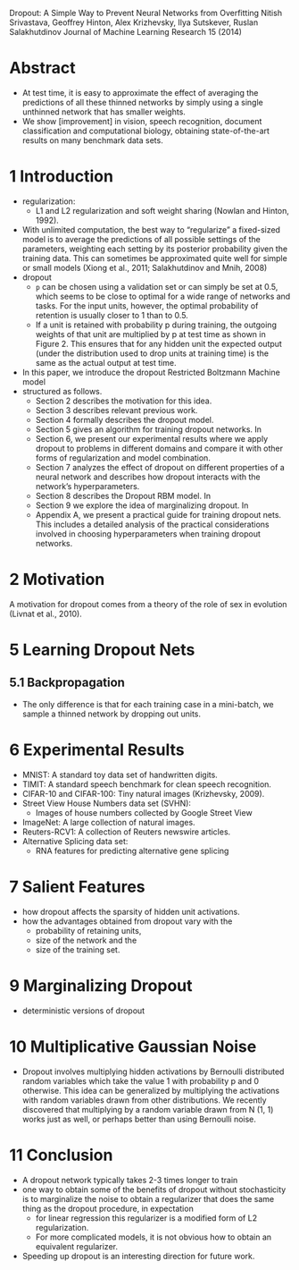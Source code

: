 Dropout: A Simple Way to Prevent Neural Networks from Overfitting
Nitish Srivastava, Geoffrey Hinton, Alex Krizhevsky, Ilya Sutskever,
  Ruslan Salakhutdinov
Journal of Machine Learning Research 15 (2014)

# Abstract

* At test time, it is easy to approximate the effect of averaging the
  predictions of all these thinned networks by simply using a single unthinned
  network that has smaller weights.
* We show [improvement] in vision, speech recognition, document classification
  and computational biology, obtaining state-of-the-art results on many
  benchmark data sets.

# 1 Introduction

* regularization:
  * L1 and L2 regularization and soft weight sharing (Nowlan and Hinton, 1992).
* With unlimited computation, the best way to “regularize” a fixed-sized model
  is to average the predictions of all possible settings of the parameters,
  weighting each setting by its posterior probability given the training data.
  This can sometimes be approximated quite well for simple or small models
  (Xiong et al., 2011; Salakhutdinov and Mnih, 2008)
* dropout
  * `p` can be chosen using a validation set or can simply be set at 0.5, which
    seems to be close to optimal for a wide range of networks and tasks. For
    the input units, however, the optimal probability of retention is usually
    closer to 1 than to 0.5.
  * If a unit is retained with probability p during training, the outgoing
    weights of that unit are multiplied by p at test time as shown in Figure 2.
    This ensures that for any hidden unit the expected output (under the
    distribution used to drop units at training time) is the same as the actual
    output at test time.
* In this paper, we introduce the dropout Restricted Boltzmann Machine model
* structured as follows.
  * Section 2 describes the motivation for this idea.
  * Section 3 describes relevant previous work.
  * Section 4 formally describes the dropout model.
  * Section 5 gives an algorithm for training dropout networks.  In
  * Section 6, we present our experimental results where we apply dropout to
    problems in different domains and compare it with other forms of
    regularization and model combination.
  * Section 7 analyzes the effect of dropout on different properties of a
    neural network and describes how dropout interacts with the network’s
    hyperparameters.
  * Section 8 describes the Dropout RBM model. In
  * Section 9 we explore the idea of marginalizing dropout. In
  * Appendix A, we present a practical guide for training dropout nets. This
    includes a detailed analysis of the practical considerations involved in
    choosing hyperparameters when training dropout networks.

# 2 Motivation

A motivation for dropout comes from a theory of the role of sex in evolution
(Livnat et al., 2010).

# 5 Learning Dropout Nets

## 5.1 Backpropagation

* The only difference is that for each training case in a mini-batch, we sample
  a thinned network by dropping out units.

# 6 Experimental Results

* MNIST: A standard toy data set of handwritten digits.
* TIMIT: A standard speech benchmark for clean speech recognition.
* CIFAR-10 and CIFAR-100: Tiny natural images (Krizhevsky, 2009).
* Street View House Numbers data set (SVHN):
  * Images of house numbers collected by Google Street View
* ImageNet: A large collection of natural images.
* Reuters-RCV1: A collection of Reuters newswire articles.
* Alternative Splicing data set:
  * RNA features for predicting alternative gene splicing

# 7 Salient Features

* how dropout affects the sparsity of hidden unit activations.
* how the advantages obtained from dropout vary with the
  * probability of retaining units,
  * size of the network and the
  * size of the training set.

# 9 Marginalizing Dropout

* deterministic versions of dropout

# 10 Multiplicative Gaussian Noise

* Dropout involves multiplying hidden activations by Bernoulli distributed
  random variables which take the value 1 with probability p and 0 otherwise.
  This idea can be generalized by multiplying the activations with random
  variables drawn from other distributions. We recently discovered that
  multiplying by a random variable drawn from N (1, 1) works just as well, or
  perhaps better than using Bernoulli noise.

# 11 Conclusion

* A dropout network typically takes 2-3 times longer to train
* one way to obtain some of the benefits of dropout without stochasticity is
  to marginalize the noise to obtain a regularizer that does the same thing as
  the dropout procedure, in expectation
  * for linear regression this regularizer is a modified form of L2
    regularization.
  * For more complicated models, it is not obvious how to obtain an equivalent
    regularizer.
* Speeding up dropout is an interesting direction for future work.
